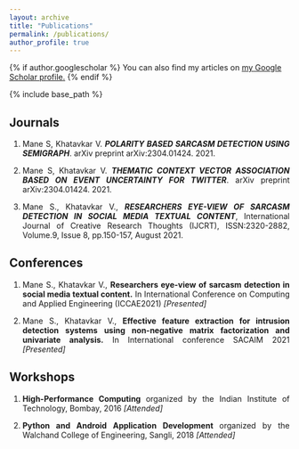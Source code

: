 ```yaml
---
layout: archive
title: "Publications"
permalink: /publications/
author_profile: true
---
```


{% if author.googlescholar %}
  You can also find my articles on <u><a href="{{author.googlescholar}}">my Google Scholar profile</a>.</u>
{% endif %}

{% include base_path %}
<h2>Journals</h2>
  <div>
    <ol type="1">
      <li><p align="justify">
      Mane S, Khatavkar V. <i><strong>POLARITY BASED SARCASM DETECTION USING SEMIGRAPH</strong></i>. arXiv preprint arXiv:2304.01424. 2021.
      <a href="https://arxiv.org/abs/2304.01424" target="_blank"><i class="fas fa-fw fa-link zoom" aria-hidden="true"></i></a>
      </p></li>
    <li><p align="justify">
      Mane S, Khatavkar V. <i><strong>THEMATIC CONTEXT VECTOR ASSOCIATION BASED ON EVENT UNCERTAINTY FOR TWITTER</strong></i>. arXiv preprint arXiv:2304.01424. 2021.
      <a href="https://arxiv.org/abs/2304.01423" target="_blank"><i class="fas fa-fw fa-link zoom" aria-hidden="true"></i></a>
      </p></li>
    <li><p align="justify">
      Mane S., Khatavkar V., <i><strong>RESEARCHERS EYE-VIEW OF SARCASM
      DETECTION IN SOCIAL MEDIA TEXTUAL CONTENT</strong></i>, International Journal of
      Creative Research Thoughts (IJCRT), ISSN:2320-2882, Volume.9, Issue 8,
      pp.150-157, August 2021. 
      <a href="https://arxiv.org/abs/2304.08582" target="_blank"><i class="fas fa-fw fa-link zoom" aria-hidden="true"></i></a>
<!--       <a href="https://arxiv.org/pdf/2304.08582.pdf"><i class="fas fa-fw fa-file-pdf zoom" aria-hidden="true"></i></a> -->
      </p></li>
    </ol>
  </div>
<h2>Conferences</h2>
  <div>
    <ol type="1">
    <li><p align="justify">
      Mane S., Khatavkar V., <strong>Researchers eye-view of sarcasm detection in social media textual content.</strong> In International Conference on Computing and Applied Engineering (ICCAE2021) <i> [Presented]</i> </p> 
    </li>
    <li><p align="justify">
      Mane S., Khatavkar V., <strong>Effective feature extraction for intrusion detection systems using non-negative matrix factorization and univariate analysis.</strong> In International conference SACAIM 2021 <i>[Presented]</i></p> 
       <a href="https://arxiv.org/abs/2304.01166" target="_blank"><i class="fas fa-fw fa-link zoom" aria-hidden="true"></i></a>
    </li>
    </ol>
   </div>
  
<h2>Workshops</h2>
  <div>
    <ol type="1">
    <li><p align="justify">
      <strong> High-Performance Computing </strong> organized by the Indian Institute of Technology, Bombay, 2016 <i>[Attended]</i></p>
    </li>
    <li><p align="justify">
      <strong> Python and Android Application Development </strong> organized by the Walchand College of Engineering, Sangli, 2018 <i>[Attended]</i>
    </p></li>
    </ol> 
  </div>
